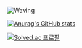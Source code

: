 ![Waving](https://capsule-render.vercel.app/api?type=waving&height=200&color=gradient&text=HI,%20i'm%20Minjae&section=header&reversal=false&fontAlign=50&fontColor=33333&textBg=false&fontSize=65&fontAlignY=35)

[![Anurag's GitHub stats](https://github-readme-stats.vercel.app/api?username=mrMinJaesss)](https://github.com/anuraghazra/github-readme-stats)

[![Solved.ac
프로필](http://mazassumnida.wtf/api/generate_badge?boj={dlalswo0504})](https://solved.ac/{dlalswo0504})
